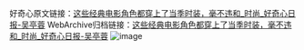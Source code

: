 好奇心原文链接：[这些经典电影角色都穿上了当季时装，毫不违和_时尚_好奇心日报-吴亭蓉](https://www.qdaily.com/articles/1915.html)
WebArchive归档链接：[这些经典电影角色都穿上了当季时装，毫不违和_时尚_好奇心日报-吴亭蓉](http://web.archive.org/web/20190623150125/https://www.qdaily.com/articles/1915.html)
![image](http://ww3.sinaimg.cn/large/007d5XDply1g3v4lwcqzjj30licmpe81)